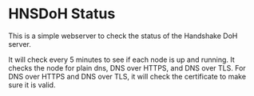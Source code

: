 # HNSDoH Status
This is a simple webserver to check the status of the Handshake DoH server.

It will check every 5 minutes to see if each node is up and running. It checks the node for plain dns, DNS over HTTPS, and DNS over TLS. For DNS over HTTPS and DNS over TLS, it will check the certificate to make sure it is valid.
